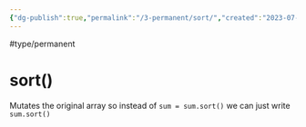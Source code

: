 ```yaml
---
{"dg-publish":true,"permalink":"/3-permanent/sort/","created":"2023-07-26T05:51:24.175-06:00","updated":"2023-08-03T06:28:42.073-06:00"}
---
```


#type/permanent 
# sort()

Mutates the original array so instead of `sum = sum.sort()` we can just write `sum.sort()`